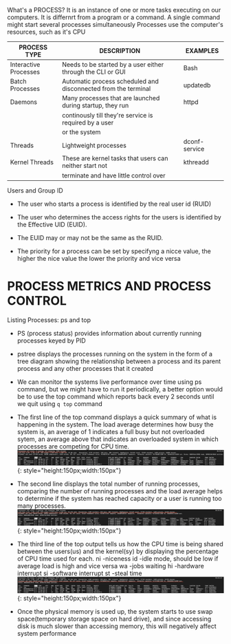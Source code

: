 What's a PROCESS?
It is an instance of one or more tasks executing on our computers. It is differnrt from a program 
or a command. A single command might start several processes simultaneously
Processes use the computer's resources, such as it's CPU


 
|   PROCESS TYPE      |                    DESCRIPTION                               | EXAMPLES    |
|---------------------|--------------------------------------------------------------|-------------|
|Interactive Processes|Needs to be started by a user either through the CLI or GUI   |Bash         |                                                                      
|Batch Processes      |Automatic process scheduled and disconnected from the terminal|updatedb     |                                                                      
|Daemons              |Many processes that are launched during startup, they run     |httpd        |
|                     |continously till they're service is required by a user        |             |
|                     |or the system                                                 |             |  
|Threads              |Lightweight processes                                         |dconf-service| 
|Kernel Threads       |These are kernel tasks that users can neither start not       |kthreadd     |
|                     |terminate and have little control over                        |             |                                                                     

Users and Group ID
* The user who starts a process is identified by the real user id (RUID)
* The user who determines the access rights for the users is identified by the Effective UID (EUID).
* The EUID may or may not be the same as the RUID.

* The priority for a process can be set by specifyng a nicce value, the higher the nice value the 
  lower the priority and vice versa

PROCESS METRICS AND PROCESS CONTROL
===================================
Listing Processes: ps and top
* PS (process status) provides information about currently running processes keyed by PID

* pstree displays the processes running on the system in the form of a tree diagram showing the relationship
between a process and its parent process and any other processes that it created 

* We can monitor the systems live performance over time using ps command, but we might have to run 
it periodically, a better option would be to use the top command which reports back every 2 seconds 
until we quit using `q top` command

* The first line of the top command displays a quick summary of what is happening in the system.
The load average determines how busy the system is, an average of 1 indicates a full busy but 
not overloaded sytem, an average above that indicates an overloaded system in which processes
are competing for CPU time.
![first-line](img/line1.png){: style="height:150px;width:150px"}

* The second line displays the total number of running processes, comparing the number of running processes and the load average helps to determine if the system has reached capacity or a user is running too many processes. 
![second-line](img/line2.png){: style="height:150px;width:150px"}

* The third line of the top output tells us how the CPU time is being shared between the users(us) and the kernel(sy) by displaying the percentage of CPU time used for each.
ni -niceness
id -idle mode, should be low if average load is high and vice versa
wa -jobs waiting
hi -hardware interrupt
si -software interrupt
st -steal time
![third-line](img/line3.png){: style="height:150px;width:150px"}

* Once the physical memory is used up, the system starts  to use swap space(temporary storage space on hard drive), and since accessing disk is much slower than accessing memory, this will negatively affect system 
performance